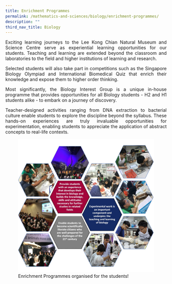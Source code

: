```yaml
---
title: Enrichment Programmes
permalink: /mathematics-and-sciences/biology/enrichment-programmes/
description: ""
third_nav_title: Biology
---
```

<div align=justify>

<p>
Exciting learning journeys to the Lee Kong Chian Natural Museum and Science Centre serve as experiential learning opportunities for our students. Teaching and learning are extended beyond the classroom and laboratories to the field and higher institutions of learning and research.</p>

<p>
Selected students will also take part in competitions such as the Singapore Biology Olympiad and International Biomedical Quiz that enrich their knowledge and expose them to higher order thinking.</p>

<p>
Most significantly, the Biology Interest Group is a unique in-house programme that provides opportunities for all Biology students - H2 and H1 students alike - to embark on a journey of discovery.</p>

<p>
Teacher-designed activities ranging from DNA extraction to bacterial culture enable students to explore the discipline beyond the syllabus. These hands-on experiences are truly invaluable opportunities for experimentation, enabling students to appreciate the application of abstract concepts to real-life contexts.</p>

<figure>
<img src="/images/JPJC%20Experience/Curriculum/Mathematics%20and%20Sciences/Biology/Enrichment%20Programmes/pic1.jpg">
<figcaption>Enrichment Programmes organised for the students!</figcaption></figure>
</div>